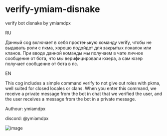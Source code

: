 # verify-ymiam-disnake
verify bot disnake by ymiamdpx 

RU

Данный cog включает в себя простенькую команду verify, чтобы не выдавать роли с пкма, хорошо подойдет для закрытых локалок или кланов. При вводе данной команды мы получаем в чате личное сообщение от бота, что мы верифицировали юзера, а сам юзер получает сообщение от бота в лс.


EN

This cog includes a simple command verify to not give out roles with pkma, well suited for closed locales or clans. When you enter this command, we receive a private message from the bot in chat that we verified the user, and the user receives a message from the bot in a private message.


Authour: ymiamdpx

discord: @ymiamdpx

![image](https://github.com/ymiamdpx/verify-ymiam-disnake/assets/161629037/c6070b93-0ed5-416a-9c32-f85e4a866434)
